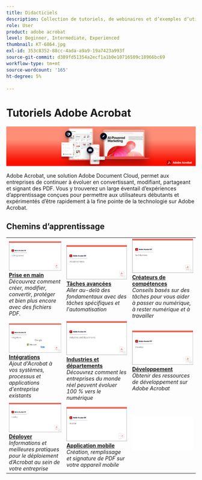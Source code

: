 ```yaml
---
title: Didacticiels
description: Collection de tutoriels, de webinaires et d’exemples d’utilisation pour Adobe Acrobat DC
role: User
product: adobe acrobat
level: Beginner, Intermediate, Experienced
thumbnail: KT-6864.jpg
exl-id: 353c8352-88cc-4ada-a9a9-19a7423a993f
source-git-commit: d389fd51354a2ecf1a1b0e10716509c18966bc69
workflow-type: tm+mt
source-wordcount: '165'
ht-degree: 5%

---
```


# Tutoriels Adobe Acrobat

![Image de Acrobat Hero](assets/Hero_Acrobat.jpg)

Adobe Acrobat, une solution Adobe Document Cloud, permet aux entreprises de continuer à évoluer en convertissant, modifiant, partageant et signant des PDF. Vous y trouverez un large éventail d’expériences d’apprentissage conçues pour permettre aux utilisateurs débutants et expérimentés d’être rapidement à la fine pointe de la technologie sur Adobe Acrobat.

## Chemins d’apprentissage

<table style="table-layout:fixed">
<tr>
  <td>
    <a href="getting-started/getting-started-overview.md">
      <img alt="Prise en main" src="assets/acrobat_title_getting_started.png" />
    </a>
    <div>
    <a href="getting-started/getting-started-overview.md"><strong>Prise en main</strong></a>
    </div>
    <em>Découvrez comment créer, modifier, convertir, protéger et bien plus encore avec des fichiers PDF.</em>
    <br>
  </td>
  <td>
    <a href="advanced-tasks/advanced-tasks-overview.md">
      <img alt="Tâches avancées" src="assets/acrobat_title_advanced_tasks.png" />
    </a>
    <div>
    <a href="advanced-tasks/advanced-tasks-overview.md"><strong>Tâches avancées</strong></a>
    </div>
    <em>Aller au-delà des fondamentaux avec des tâches spécifiques et l'automatisation</em>
    <br>
  </td>
  <td>
    <a href="skill-builder/skill-builder-overview.md">
      <img alt="Créateur de compétences" src="assets/acrobat_title_skill_builder.png" />
    </a>
    <div>
    <a href="skill-builder/skill-builder-overview.md"><strong>Créateurs de compétences</strong></a>
    </div>
    <em>Conseils basés sur des tâches pour vous aider à passer au numérique, à rester numérique et à travailler</em>
    <br>
  </td>
</tr>
<tr>
  <td>
    <a href="integrate/integrate-overview.md">
      <img alt="Intégrations" src="assets/acrobat_title_integrate.png" />
    </a>
    <div>
    <a href="integrate/integrate-overview.md"><strong>Intégrations</strong></a>
    </div>
    <em>Ajout d'Acrobat à vos systèmes, processus et applications d'entreprise existants</em>
    <br>
  </td>
  <td>
    <a href="industry/industry-overview.md">
      <img alt="Industries et départements" src="assets/acrobat_title_industry.png" />
    </a>
    <div>
    <a href="industry/industry-overview.md"><strong>Industries et départements</strong></a>
    </div>
    <em>Découvrez comment les entreprises du monde réel peuvent évoluer 100 % vers le numérique</em>
    <br>
  </td>  
  <td>
    <a href="develop/develop-overview.md">
      <img alt="Développement" src="assets/acrobat_title_develop.png" />
    </a>
    <div>
    <a href="develop/develop-overview.md"><strong>Développement</strong></a>
    </div>
    <em>Obtenir des ressources de développement sur Adobe Acrobat</em>
    <br>
  </td>
</tr>
<tr>
  <td>
    <a href="deploy/deploy-overview.md">
      <img alt="Déployer" src="assets/acrobat_title_deploy.png" />
    </a>
    <div>
    <a href="deploy/deploy-overview.md"><strong>Déployer</strong></a>
    </div>
    <em>Informations et meilleures pratiques pour le déploiement d’Acrobat au sein de votre entreprise</em>
    <br>
  </td>
  <td>
    <a href="mobile/mobile-overview.md">
      <img alt="Application mobile" src="assets/acrobat_title_mobile.png" />
    </a>
    <div>
    <a href="mobile/mobile-overview.md"><strong>Application mobile</strong></a>
    </div>
    <em>Création, remplissage et signature de PDF sur votre appareil mobile</em>
    <br>
  </td>  
  <td>
   <img alt="Espacement" src="assets/Whitespacer.png" />
    <div>
    <br>
  </td>
</tr>
</table>
